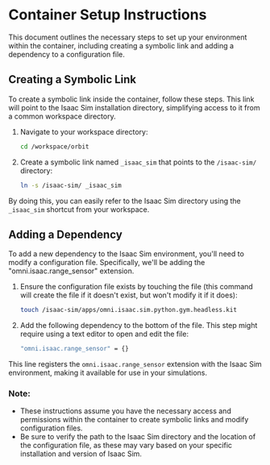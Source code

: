 # Container Setup Instructions

This document outlines the necessary steps to set up your environment within the container, including creating a symbolic link and adding a dependency to a configuration file.

## Creating a Symbolic Link

To create a symbolic link inside the container, follow these steps. This link will point to the Isaac Sim installation directory, simplifying access to it from a common workspace directory.

1. Navigate to your workspace directory:

    ```bash
    cd /workspace/orbit
    ```

2. Create a symbolic link named `_isaac_sim` that points to the `/isaac-sim/` directory:

    ```bash
    ln -s /isaac-sim/ _isaac_sim
    ```

By doing this, you can easily refer to the Isaac Sim directory using the `_isaac_sim` shortcut from your workspace.

## Adding a Dependency

To add a new dependency to the Isaac Sim environment, you'll need to modify a configuration file. Specifically, we'll be adding the "omni.isaac.range_sensor" extension.

1. Ensure the configuration file exists by touching the file (this command will create the file if it doesn't exist, but won't modify it if it does):

    ```bash
    touch /isaac-sim/apps/omni.isaac.sim.python.gym.headless.kit
    ```

2. Add the following dependency to the bottom of the file. This step might require using a text editor to open and edit the file:

    ```bash
    "omni.isaac.range_sensor" = {}
    ```

This line registers the `omni.isaac.range_sensor` extension with the Isaac Sim environment, making it available for use in your simulations.

### Note:

- These instructions assume you have the necessary access and permissions within the container to create symbolic links and modify configuration files.
- Be sure to verify the path to the Isaac Sim directory and the location of the configuration file, as these may vary based on your specific installation and version of Isaac Sim.
